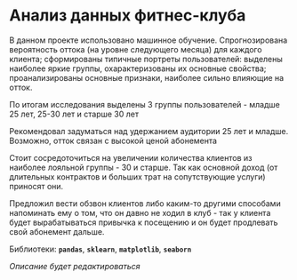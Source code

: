 # Анализ данных фитнес-клуба
В данном проекте использовано машинное обучение. Спрогнозирована вероятность оттока (на уровне следующего месяца) для каждого клиента; сформированы типичные портреты пользователей: выделены наиболее яркие группы, охарактеризованы их основные свойства; проанализированы основные признаки, наиболее сильно влияющие на отток.

По итогам исследования выделены 3 группы пользователей - младше 25 лет, 25-30 лет и старше 30 лет

Рекомендовал задуматься над удержанием аудитории 25 лет и младше. Возможно, отток связан с высокой ценой абонемента

Стоит сосредоточиться на увеличении количества клиентов из наиболее лояльной группы - 30 и старше. Так как основной доход (от длительных контрактов и больших трат на сопутствующие услуги) приносят они.

Предложил вести обзвон клиентов либо каким-то другими способами напоминать ему о том, что он давно не ходил в клуб - так у клиента будет вырабатываться привычка к посещению и он будет продлевать свой абонемент дальше.

Библиотеки:
**`pandas`**, **`sklearn`**, **`matplotlib`**, **`seaborn`**


_Описание будет редактироваться_
